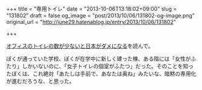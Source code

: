 +++
title = "専用トイレ"
date = "2013-10-06T13:18:02+09:00"
slug = "131802"
draft = false
og_image = "post/2013/10/06/131802-og-image.png"
original_url = "http://june29.hatenablog.jp/entry/2013/10/06/131802"

+++

<p><a href="http://anond.hatelabo.jp/20130928024657" title="オフィスのトイレの数が少ないと日本がダメになる">オフィスのトイレの数が少ないと日本がダメになる</a>を読んで。</p>
<p>ぼくが通っていた学校、ぼくが在学中に新しく建った棟、ある階には「女性がふたり」しかいないのに、「女子トイレの個室がふたつ」だった。そのことを知ったぼくは、これ絶対「あたしは手前で、あなたは奥ね」みたいな、暗黙の専用化が進むだろうな、と思った。</p>